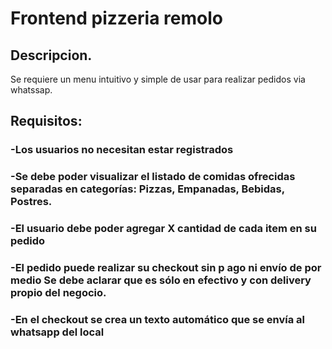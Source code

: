 # Frontend pizzeria remolo

## Descripcion.
Se requiere un menu intuitivo y simple de usar para realizar pedidos via whatssap.

## Requisitos:
### -Los usuarios no necesitan estar registrados
### -Se debe poder visualizar el listado de comidas ofrecidas separadas en categorías: Pizzas, Empanadas, Bebidas, Postres.
### -El usuario debe poder agregar X cantidad de cada item en su pedido
### -El pedido puede realizar su checkout sin p ago ni envío de por medio Se debe aclarar que es sólo en efectivo y con delivery propio del negocio.
### -En el checkout se crea un texto automático que se envía al whatsapp del local
